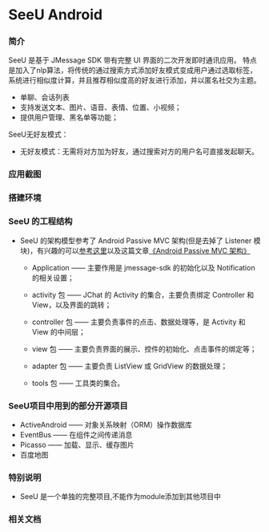 # SeeU Android

### 简介

SeeU 是基于 JMessage SDK 带有完整 UI 界面的二次开发即时通讯应用。 
特点是加入了nlp算法，将传统的通过搜索方式添加好友模式变成用户通过选取标签，系统进行相似度计算，并且推荐相似度高的好友进行添加，并以匿名社交为主题。

* 单聊、会话列表
* 支持发送文本、图片、语音、表情、位置、小视频；
* 提供用户管理、黑名单等功能；

SeeU无好友模式：

* 无好友模式：无需将对方加为好友，通过搜索对方的用户名可直接发起聊天。
   
### 应用截图

### 搭建环境

### SeeU 的工程结构
* SeeU 的架构模型参考了 Android Passive MVC 架构(但是去掉了 Listener 模块)，有兴趣的可以[参考这里](http://pan.baidu.com/s/1mhoms4o)以及这篇文章[《Android Passive MVC 架构》](http://www.jianshu.com/p/1af58b6e8930)
  
  - Application —— 主要作用是 jmessage-sdk 的初始化以及 Notification 的相关设置；
  
  - activity 包 —— JChat 的 Activity 的集合，主要负责绑定 Controller 和 View，以及界面的跳转；
  
  - controller 包 —— 主要负责事件的点击、数据处理等，是 Activity 和 View 的中间层；
  
  - view 包 —— 主要负责界面的展示、控件的初始化、点击事件的绑定等；
  
  - adapter 包 —— 主要负责 ListView 或 GridView 的数据处理；
  
  - tools 包 —— 工具类的集合。
  
### SeeU项目中用到的部分开源项目
- ActiveAndroid —— 对象关系映射（ORM）操作数据库
- EventBus —— 在组件之间传递消息
- Picasso —— 加载、显示、缓存图片
- 百度地图

### 特别说明
* SeeU 是一个单独的完整项目,不能作为module添加到其他项目中

### 相关文档
